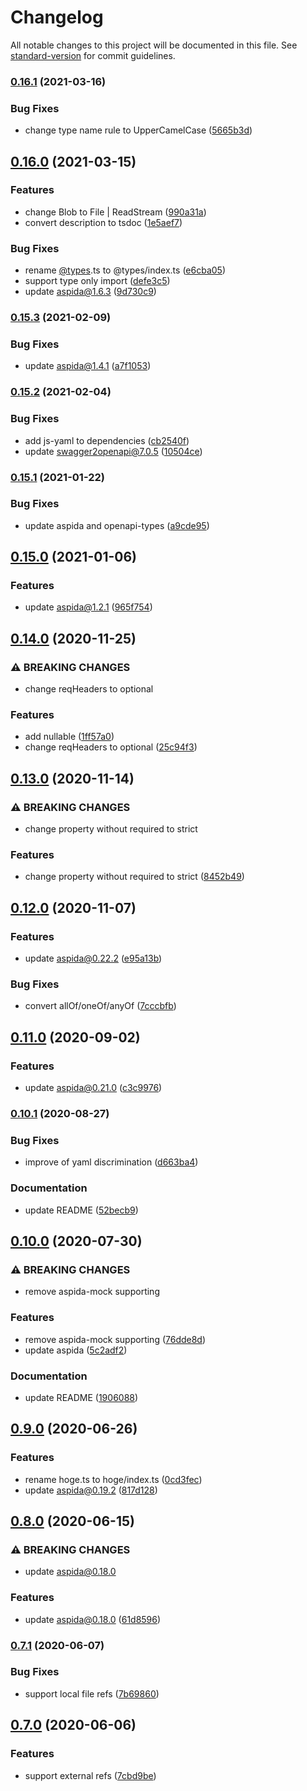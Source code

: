 # Changelog

All notable changes to this project will be documented in this file. See [standard-version](https://github.com/conventional-changelog/standard-version) for commit guidelines.

### [0.16.1](https://github.com/aspida/openapi2aspida/compare/v0.16.0...v0.16.1) (2021-03-16)


### Bug Fixes

* change type name rule to UpperCamelCase ([5665b3d](https://github.com/aspida/openapi2aspida/commit/5665b3d38111b44800ce36bde6356de60ba80b10))

## [0.16.0](https://github.com/aspida/openapi2aspida/compare/v0.15.3...v0.16.0) (2021-03-15)


### Features

* change Blob to File | ReadStream ([990a31a](https://github.com/aspida/openapi2aspida/commit/990a31a29763afd653dbd87d559de35da6d2c48e))
* convert description to tsdoc ([1e5aef7](https://github.com/aspida/openapi2aspida/commit/1e5aef774e4f69c74a705d9ad0fb2c1aae1658d4))


### Bug Fixes

* rename [@types](https://github.com/types).ts to @types/index.ts ([e6cba05](https://github.com/aspida/openapi2aspida/commit/e6cba05d62c3320ca3c51fb6f6d2f634a349bb62))
* support type only import ([defe3c5](https://github.com/aspida/openapi2aspida/commit/defe3c5c0621d09f036f43929d880b51c3586282))
* update aspida@1.6.3 ([9d730c9](https://github.com/aspida/openapi2aspida/commit/9d730c9b483176a0d2e0838d3327a4c51ebd79c2))

### [0.15.3](https://github.com/aspida/openapi2aspida/compare/v0.15.2...v0.15.3) (2021-02-09)


### Bug Fixes

* update aspida@1.4.1 ([a7f1053](https://github.com/aspida/openapi2aspida/commit/a7f10537e2c946d146dcc14497a98563f9049d69))

### [0.15.2](https://github.com/aspida/openapi2aspida/compare/v0.15.1...v0.15.2) (2021-02-04)


### Bug Fixes

* add js-yaml to dependencies ([cb2540f](https://github.com/aspida/openapi2aspida/commit/cb2540f79bd1f3652193f03109aead446a1727d3))
* update swagger2openapi@7.0.5 ([10504ce](https://github.com/aspida/openapi2aspida/commit/10504ce6ae1f57de591b5518b4a3dfd742bb88f3))

### [0.15.1](https://github.com/aspida/openapi2aspida/compare/v0.15.0...v0.15.1) (2021-01-22)


### Bug Fixes

* update aspida and openapi-types ([a9cde95](https://github.com/aspida/openapi2aspida/commit/a9cde950cd2939418cf8779850a1a1529b0a9ab3))

## [0.15.0](https://github.com/aspida/openapi2aspida/compare/v0.14.0...v0.15.0) (2021-01-06)


### Features

* update aspida@1.2.1 ([965f754](https://github.com/aspida/openapi2aspida/commit/965f754939ab5ae702154d3bbafddc31cddd24ab))

## [0.14.0](https://github.com/aspida/openapi2aspida/compare/v0.13.0...v0.14.0) (2020-11-25)


### ⚠ BREAKING CHANGES

* change reqHeaders to optional

### Features

* add nullable ([1ff57a0](https://github.com/aspida/openapi2aspida/commit/1ff57a006b49f98e3fca4b8323a5ba9235db87e2))
* change reqHeaders to optional ([25c94f3](https://github.com/aspida/openapi2aspida/commit/25c94f3c65731c108592d1a2195fc35dd1def8b3))

## [0.13.0](https://github.com/aspida/openapi2aspida/compare/v0.12.0...v0.13.0) (2020-11-14)


### ⚠ BREAKING CHANGES

* change property without required to strict

### Features

* change property without required to strict ([8452b49](https://github.com/aspida/openapi2aspida/commit/8452b49aeb20a6c053990d70df8a9ea269faa84f))

## [0.12.0](https://github.com/aspida/openapi2aspida/compare/v0.11.0...v0.12.0) (2020-11-07)


### Features

* update aspida@0.22.2 ([e95a13b](https://github.com/aspida/openapi2aspida/commit/e95a13bd720651a78dfbf42c7ceb1d1f14e297c9))


### Bug Fixes

* convert allOf/oneOf/anyOf ([7cccbfb](https://github.com/aspida/openapi2aspida/commit/7cccbfb6fd75c29ddc4e16067c359120f2fb8763))

## [0.11.0](https://github.com/aspida/openapi2aspida/compare/v0.10.1...v0.11.0) (2020-09-02)


### Features

* update aspida@0.21.0 ([c3c9976](https://github.com/aspida/openapi2aspida/commit/c3c9976db1d06fb8b8e7e43fa765073a5d19ed00))

### [0.10.1](https://github.com/aspida/openapi2aspida/compare/v0.10.0...v0.10.1) (2020-08-27)


### Bug Fixes

* improve of yaml discrimination ([d663ba4](https://github.com/aspida/openapi2aspida/commit/d663ba451d858aeab06b6c3e5c2bbf81844d7365))


### Documentation

* update README ([52becb9](https://github.com/aspida/openapi2aspida/commit/52becb9f5264f26b9db7a13da7eab1edd60f36a0))

## [0.10.0](https://github.com/aspida/openapi2aspida/compare/v0.9.0...v0.10.0) (2020-07-30)


### ⚠ BREAKING CHANGES

* remove aspida-mock supporting

### Features

* remove aspida-mock supporting ([76dde8d](https://github.com/aspida/openapi2aspida/commit/76dde8d5eb2bfbe7ffe6dd57d66f42e0afb34de4))
* update aspida ([5c2adf2](https://github.com/aspida/openapi2aspida/commit/5c2adf2c503820c21b2d1890133fc13efbb197b4))


### Documentation

* update README ([1906088](https://github.com/aspida/openapi2aspida/commit/19060884421f5647d1cb0a19088fc7ad6aa3db06))

## [0.9.0](https://github.com/aspida/openapi2aspida/compare/v0.8.0...v0.9.0) (2020-06-26)


### Features

* rename hoge.ts to hoge/index.ts ([0cd3fec](https://github.com/aspida/openapi2aspida/commit/0cd3fecf3964aabe97769719290645328c2d07e5))
* update aspida@0.19.2 ([817d128](https://github.com/aspida/openapi2aspida/commit/817d12867611e98c73df9d87bf3ae2d3abfb7039))

## [0.8.0](https://github.com/aspida/openapi2aspida/compare/v0.7.1...v0.8.0) (2020-06-15)


### ⚠ BREAKING CHANGES

* update aspida@0.18.0

### Features

* update aspida@0.18.0 ([61d8596](https://github.com/aspida/openapi2aspida/commit/61d8596dc66a7bfd4dda7fb9d619e7e7af71c4fa))

### [0.7.1](https://github.com/aspida/openapi2aspida/compare/v0.7.0...v0.7.1) (2020-06-07)


### Bug Fixes

* support local file refs ([7b69860](https://github.com/aspida/openapi2aspida/commit/7b69860e6d3071f623c8366a17f1fe77717d7a92))

## [0.7.0](https://github.com/aspida/openapi2aspida/compare/v0.6.1...v0.7.0) (2020-06-06)


### Features

* support external refs ([7cbd9be](https://github.com/aspida/openapi2aspida/commit/7cbd9be2b401e9e15021110c87edf0c29f6f61d2))
